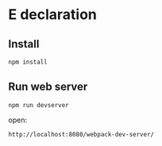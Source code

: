 # E declaration

## Install

```bash
npm install
```

## Run web server

```
npm run devserver
```

open:

```
http://localhost:8080/webpack-dev-server/
```
